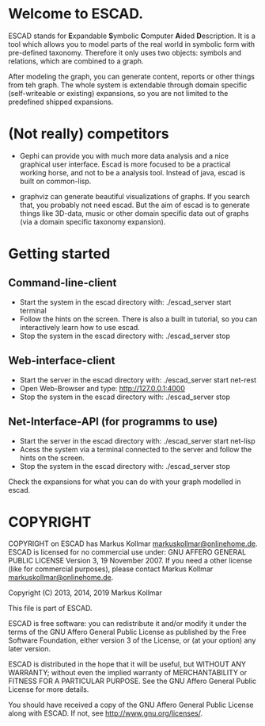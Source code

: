 # Welcome to ESCAD.

ESCAD stands for **E**xpandable **S**ymbolic **C**omputer **A**ided **D**escription.
It is a tool which allows you to model parts of the real world in symbolic form with pre-defined taxonomy.
Therefore it only uses two objects: symbols and relations, which are combined to a graph.

After modeling the graph, you can generate content, reports or other things from teh graph.
The whole system is extendable through domain specific (self-writeable or existing) expansions, so you are not limited to the predefined shipped expansions.

# (Not really) competitors

* Gephi can provide you with much more data analysis and a nice graphical user interface. Escad is more focused to be a practical working horse, and not to be a analysis tool. Instead of java, escad is built on common-lisp.

* graphviz can generate beautiful visualizations of graphs. If you search that, you probably not need escad. But the aim of escad is to generate things like 3D-data, music or other domain specific data out of graphs (via a domain specific taxonomy expansion).

# Getting started

## Command-line-client
  * Start the system in the escad directory with: ./escad_server start terminal
  * Follow the hints on the screen. There is also a built in tutorial, so you can interactively learn how to use escad.
  * Stop the system in the escad directory with: ./escad_server stop

## Web-interface-client
  * Start the server in the escad directory with: ./escad_server start net-rest
  * Open Web-Browser and type: http://127.0.0.1:4000
  * Stop the system in the escad directory with: ./escad_server stop

## Net-Interface-API (for programms to use)
  * Start the server in the escad directory with: ./escad_server start net-lisp
  * Acess the system via a terminal connected to the server and follow the hints on the screen.
  * Stop the system in the escad directory with: ./escad_server stop

Check the expansions for what you can do with your graph modelled in escad.

# COPYRIGHT

COPYRIGHT on ESCAD has Markus Kollmar <markuskollmar@onlinehome.de>.
ESCAD is licensed for no commercial use under: GNU AFFERO GENERAL PUBLIC LICENSE Version 3, 19 November 2007.
If you need a other license (like for commercial purposes), please contact Markus Kollmar <markuskollmar@onlinehome.de>.

Copyright (C) 2013, 2014, 2019 Markus Kollmar

This file is part of ESCAD.

ESCAD is free software: you can redistribute it and/or modify it under the terms of the GNU Affero General Public License as published by the Free Software Foundation, either version 3 of the License, or (at your option) any later version.

ESCAD is distributed in the hope that it will be useful,
but WITHOUT ANY WARRANTY; without even the implied warranty of
MERCHANTABILITY or FITNESS FOR A PARTICULAR PURPOSE.  See the
GNU Affero General Public License for more details.

You should have received a copy of the GNU Affero General Public License
along with ESCAD.  If not, see <http://www.gnu.org/licenses/>.

